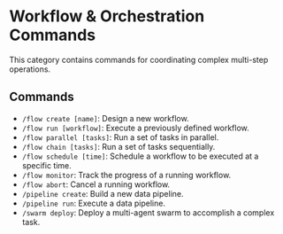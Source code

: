 # Workflow & Orchestration Commands

This category contains commands for coordinating complex multi-step operations.

## Commands

*   `/flow create [name]`: Design a new workflow.
*   `/flow run [workflow]`: Execute a previously defined workflow.
*   `/flow parallel [tasks]`: Run a set of tasks in parallel.
*   `/flow chain [tasks]`: Run a set of tasks sequentially.
*   `/flow schedule [time]`: Schedule a workflow to be executed at a specific time.
*   `/flow monitor`: Track the progress of a running workflow.
*   `/flow abort`: Cancel a running workflow.
*   `/pipeline create`: Build a new data pipeline.
*   `/pipeline run`: Execute a data pipeline.
*   `/swarm deploy`: Deploy a multi-agent swarm to accomplish a complex task. 
